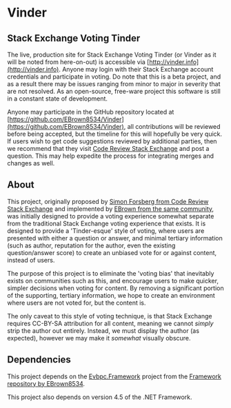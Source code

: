 # Vinder
## Stack Exchange Voting Tinder

The live, production site for Stack Exchange Voting Tinder (or Vinder as it will be noted from here-on-out) is accessible via [http://vinder.info](http://vinder.info). Anyone may login with their Stack Exchange account credentials and participate in voting. Do note that this is a beta project, and as a result there may be issues ranging from minor to major in severity that are not resolved. As an open-source, free-ware project this software is still in a constant state of development.

Anyone may participate in the GitHub repository located at [https://github.com/EBrown8534/Vinder](https://github.com/EBrown8534/Vinder), all contributions will be reviewed before being accepted, but the timeline for this will hopefully be very quick. If users wish to get code suggestions reviewed by additional parties, then we recommend that they visit [Code Review Stack Exchange](https://codereview.stackexchange.com/) and post a question. This may help expedite the process for integrating merges and changes as well.

## About

This project, originally proposed by [Simon Forsberg from Code Review Stack Exchange](https://codereview.stackexchange.com/users/31562/simon-forsberg) and implemented by [EBrown from the same community](https://codereview.stackexchange.com/users/73844/ebrown), was initially designed to provide a voting experience somewhat separate from the traditional Stack Exchange voting experience that exists. It is designed to provide a 'Tinder-esque' style of voting, where users are presented with either a question or answer, and minimal tertiary information (such as author, reputation for the author, even the existing question/answer score) to create an unbiased vote for or against content, instead of users.

The purpose of this project is to eliminate the 'voting bias' that inevitably exists on communities such as this, and encourage users to make quicker, simpler decisions when voting for content. By removing a significant portion of the supporting, tertiary information, we hope to create an environment where users are not voted for, but the content is.

The only caveat to this style of voting technique, is that Stack Exchange requires CC-BY-SA attribution for all content, meaning we cannot *simply* strip the author out entirely. Instead, we must display the author (as expected), however we may make it *somewhat* visually obscure.

## Dependencies

This project depends on the [Evbpc.Framework](https://github.com/EBrown8534/Framework/tree/master/Evbpc.Framework) project from the [Framework repository by EBrown8534](https://github.com/EBrown8534/Framework).

This project also depends on version 4.5 of the .NET Framework.